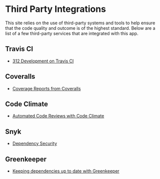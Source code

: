 # Third Party Integrations

This site relies on the use of third-party systems and tools to help ensure that
the code quality and outcome is of the highest standard. Below are a list of a
few third-party services
that are integrated with this app.

## Travis CI

- [312 Development on Travis CI](https://travis-ci.org/nielse63/312-Development)

## Coveralls

- [Coverage Reports from Coveralls](https://coveralls.io/github/nielse63/312-Development)

## Code Climate

- [Automated Code Reviews with Code Climate](https://codeclimate.com/github/nielse63/312-Development)

## Snyk

- [Dependency Security](https://app.snyk.io/org/nielse63/project/3d379b3c-fc9d-46a4-9949-d169887f3588/)

## Greenkeeper

- [Keeping dependencies up to date with Greenkeeper](https://account.greenkeeper.io/account/nielse63)
